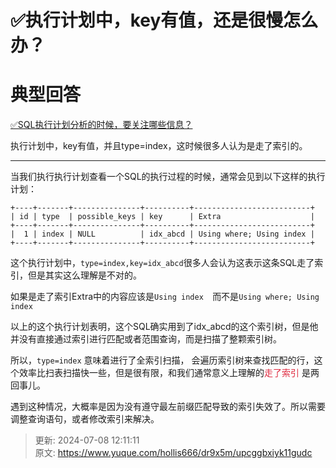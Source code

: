 # ✅执行计划中，key有值，还是很慢怎么办？

# 典型回答
[✅SQL执行计划分析的时候，要关注哪些信息？](https://www.yuque.com/hollis666/dr9x5m/fho0bamf4qpcril5)



执行计划中，key有值，并且type=index，这时候很多人认为是走了索引的。

****

当我们执行执行计划查看一个SQL的执行过程的时候，通常会见到以下这样的执行计划：



```plain
+----+-------+---------------+----------+--------------------------+                                           
| id | type  | possible_keys | key      | Extra                    |                                           
+----+-------+---------------+----------+--------------------------+                                           
|  1 | index | NULL          | idx_abcd | Using where; Using index |                                           
+----+-------+---------------+----------+--------------------------+ 
```





这个执行计划中，`type=index,key=idx_abcd`很多人会认为这表示这条SQL走了索引，但是其实这么理解是不对的。



如果是走了索引Extra中的内容应该是`Using index  `而不是`Using where; Using index `



以上的这个执行计划表明，这个SQL确实用到了idx_abcd的这个索引树，但是他并没有直接通过索引进行匹配或者范围查询，而是扫描了整颗索引树。



所以，`type=index` 意味着进行了全索引扫描， 会遍历索引树来查找匹配的行，这个效率比扫表扫描快一些，但是很有限，和我们通常意义上理解的<font style="color:#DF2A3F;">走了索引 </font>是两回事儿。



遇到这种情况，大概率是因为没有遵守最左前缀匹配导致的索引失效了。所以需要调整查询语句，或者修改索引来解决。



> 更新: 2024-07-08 12:11:11  
> 原文: <https://www.yuque.com/hollis666/dr9x5m/upcggbxiyk11gudc>